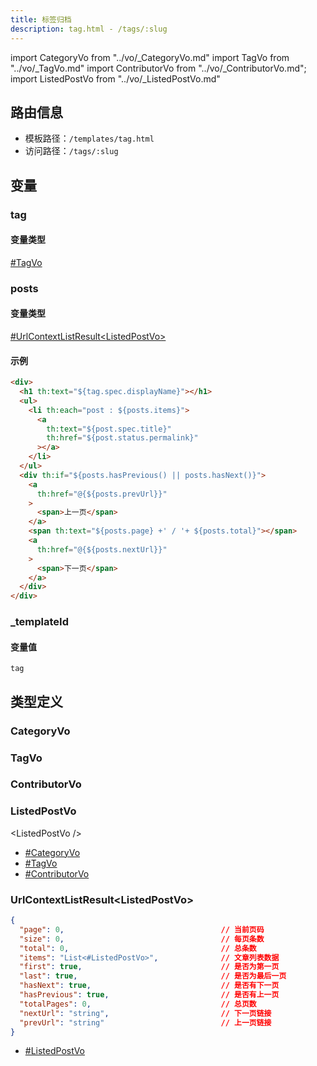 ```yaml
---
title: 标签归档
description: tag.html - /tags/:slug
---
```


import CategoryVo from "../vo/_CategoryVo.md"
import TagVo from "../vo/_TagVo.md"
import ContributorVo from "../vo/_ContributorVo.md";
import ListedPostVo from "../vo/_ListedPostVo.md"

## 路由信息

- 模板路径：`/templates/tag.html`
- 访问路径：`/tags/:slug`

## 变量

### tag

#### 变量类型

[#TagVo](#tagvo)

### posts

#### 变量类型

[#UrlContextListResult\<ListedPostVo\>](#urlcontextlistresultlistedpostvo)

#### 示例

```html title="/templates/tag.html"
<div>
  <h1 th:text="${tag.spec.displayName}"></h1>
  <ul>
    <li th:each="post : ${posts.items}">
      <a
        th:text="${post.spec.title}"
        th:href="${post.status.permalink}"
      ></a>
    </li>
  </ul>
  <div th:if="${posts.hasPrevious() || posts.hasNext()}">
    <a
      th:href="@{${posts.prevUrl}}"
    >
      <span>上一页</span>
    </a>
    <span th:text="${posts.page} +' / '+ ${posts.total}"></span>
    <a
      th:href="@{${posts.nextUrl}}"
    >
      <span>下一页</span>
    </a>
  </div>
</div>
```

### _templateId

#### 变量值

`tag`

## 类型定义

### CategoryVo

<CategoryVo />

### TagVo

<TagVo />

### ContributorVo

<ContributorVo />

### ListedPostVo

\<ListedPostVo \/\>

- [#CategoryVo](#categoryvo)
- [#TagVo](#tagvo)
- [#ContributorVo](#contributorvo)

### UrlContextListResult\<ListedPostVo\>

```json title="UrlContextListResult<ListedPostVo>"
{
  "page": 0,                                   // 当前页码
  "size": 0,                                   // 每页条数
  "total": 0,                                  // 总条数
  "items": "List<#ListedPostVo>",              // 文章列表数据
  "first": true,                               // 是否为第一页
  "last": true,                                // 是否为最后一页
  "hasNext": true,                             // 是否有下一页
  "hasPrevious": true,                         // 是否有上一页
  "totalPages": 0,                             // 总页数
  "nextUrl": "string",                         // 下一页链接
  "prevUrl": "string"                          // 上一页链接
}
```

- [#ListedPostVo](#listedpostvo)

